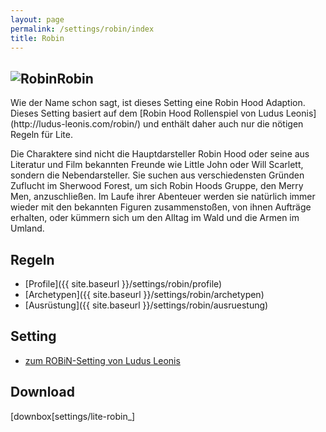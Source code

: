 ```yaml
---
layout: page
permalink: /settings/robin/index
title: Robin
---
```


<article>
<h1 class="titelimg"><img alt="Robin" src="{{ site.baseurl }}/assets/images/icons/robin.png"/>Robin</h1>
<section>
Wie der Name schon sagt, ist dieses Setting eine Robin Hood Adaption. Dieses Setting basiert auf dem [Robin Hood Rollenspiel von Ludus Leonis](http://ludus-leonis.com/robin/) und enthält daher auch nur die nötigen Regeln für Lite.

Die Charaktere sind nicht die Hauptdarsteller Robin Hood oder seine aus Literatur und Film bekannten Freunde wie Little John oder Will Scarlett, sondern die Nebendarsteller. Sie suchen aus verschiedensten Gründen Zuflucht im Sherwood Forest, um sich Robin Hoods Gruppe, den Merry Men, anzuschließen. Im Laufe ihrer Abenteuer werden sie natürlich immer wieder mit den bekannten Figuren zusammenstoßen, von ihnen Aufträge erhalten, oder kümmern sich um den Alltag im Wald und die Armen im Umland.

## Regeln

- [Profile]({{ site.baseurl }}/settings/robin/profile)
- [Archetypen]({{ site.baseurl }}/settings/robin/archetypen)
- [Ausrüstung]({{ site.baseurl }}/settings/robin/ausruestung)

## Setting

- [zum ROBiN-Setting von Ludus Leonis](http://ludus-leonis.com/robin/)

## Download

[downbox[settings/lite-robin_]
</section>
</article>
